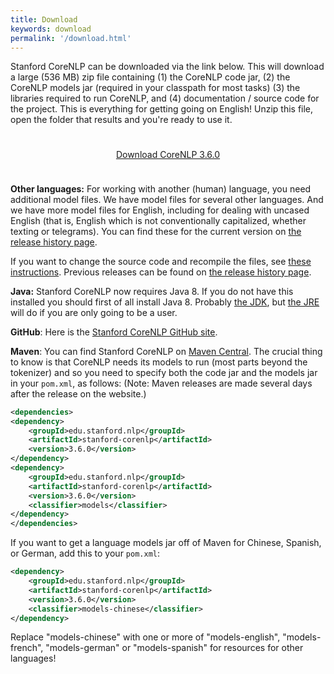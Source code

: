 ```yaml
---
title: Download
keywords: download
permalink: '/download.html'
---
```


Stanford CoreNLP can be downloaded via the link below. This will download a large (536 MB) zip file containing (1) the CoreNLP code jar, (2) the CoreNLP models jar (required in your classpath for most tasks) (3) the libraries required to run CoreNLP, and (4) documentation / source code for the project. This is everything for getting going on English!  Unzip this file, open the folder that results and you're ready to use it.

<div style="text-align:center; margin-top: 5ex; margin-bottom:5ex;"> <a class="downloadbutton" href="http://nlp.stanford.edu/software/stanford-corenlp-full-2015-12-09.zip">Download CoreNLP 3.6.0</a> </div>

**Other languages:** For working with another (human) language, you need additional model files. We have model files for several other languages. And we have more
model files for English, including for dealing with uncased English (that is, English which is not conventionally capitalized, whether texting or telegrams).
You can find these for the current version on [the release history page](history.html).

If you want to change the source code and recompile the files, see [these instructions](files/basic-compiling.txt).
Previous releases can be found on [the release history page](history.html).

**Java:** Stanford CoreNLP now requires Java 8. If you do not have
this installed you should first of all install Java 8.  Probably
[the JDK](http://www.oracle.com/technetwork/java/javase/downloads/index.html),
but [the JRE](http://java.com/) will do if you are only going to be a user.

**GitHub**: Here is the [Stanford CoreNLP GitHub site](https://github.com/stanfordnlp/CoreNLP).

**Maven**: You can find Stanford CoreNLP on [Maven Central](http://search.maven.org/#browse%7C11864822). The crucial thing to know is that CoreNLP needs its models to run (most parts beyond the tokenizer) and so you need to specify both the code jar and the models jar in your `pom.xml`, as follows:
(Note: Maven releases are made several days after the release on the website.)

``` xml
<dependencies>
<dependency>
    <groupId>edu.stanford.nlp</groupId>
    <artifactId>stanford-corenlp</artifactId>
    <version>3.6.0</version>
</dependency>
<dependency>
    <groupId>edu.stanford.nlp</groupId>
    <artifactId>stanford-corenlp</artifactId>
    <version>3.6.0</version>
    <classifier>models</classifier>
</dependency>
</dependencies>
```

If you want to get a language models jar off of Maven for Chinese, Spanish, or German, add this to your `pom.xml`:

``` xml
<dependency>
    <groupId>edu.stanford.nlp</groupId>
    <artifactId>stanford-corenlp</artifactId>
    <version>3.6.0</version>
    <classifier>models-chinese</classifier>
</dependency>
```

Replace "models-chinese" with one or more of "models-english", "models-french", "models-german" or "models-spanish" for resources for other languages!


